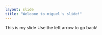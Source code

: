 ```yaml
---
layout: slide
title: "Welcome to miguel's slide!"
---
```

This is my slide
Use the left arrow to go back!